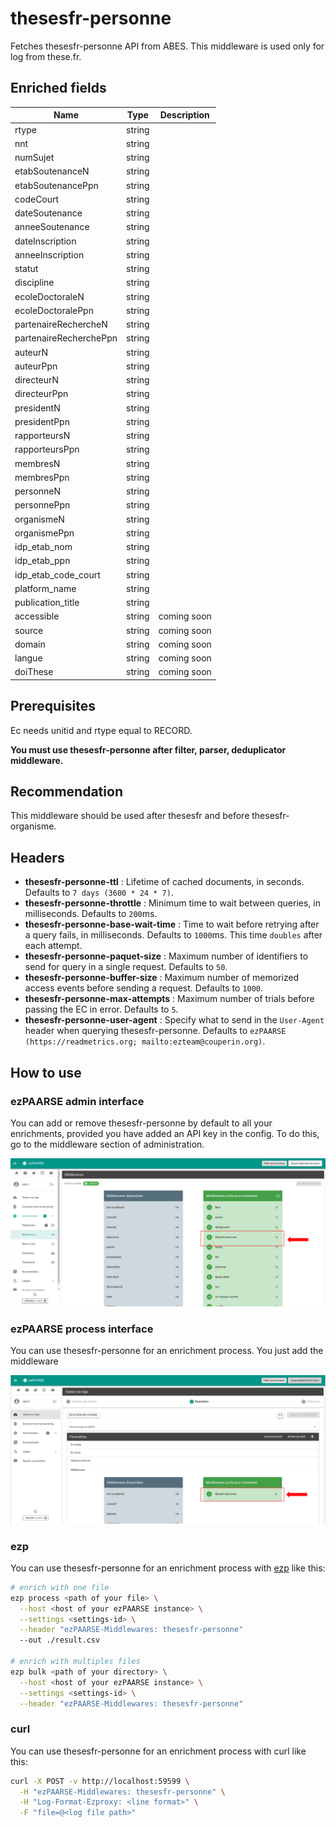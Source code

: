 # thesesfr-personne

Fetches thesesfr-personne API from ABES.
This middleware is used only for log from these.fr.

## Enriched fields

| Name | Type | Description |
| --- | --- | --- |
| rtype | string | |
| nnt | string | |
| numSujet | string | |
| etabSoutenanceN | string | |
| etabSoutenancePpn | string | |
| codeCourt | string | |
| dateSoutenance | string | |
| anneeSoutenance | string | |
| dateInscription | string | |
| anneeInscription | string | |
| statut | string | |
| discipline | string | |
| ecoleDoctoraleN | string | |
| ecoleDoctoralePpn | string | |
| partenaireRechercheN | string | |
| partenaireRecherchePpn | string | |
| auteurN | string | |
| auteurPpn | string | |
| directeurN | string | |
| directeurPpn | string | |
| presidentN | string | |
| presidentPpn | string | |
| rapporteursN | string | |
| rapporteursPpn | string | |
| membresN | string | |
| membresPpn | string | |
| personneN | string | |
| personnePpn | string | |
| organismeN | string | |
| organismePpn | string | |
| idp_etab_nom | string | |
| idp_etab_ppn | string | |
| idp_etab_code_court | string | |
| platform_name | string | |
| publication_title | string | |
| accessible | string | coming soon |
| source | string | coming soon |
| domain | string | coming soon |
| langue | string | coming soon |
| doiThese | string | coming soon |

## Prerequisites

Ec needs unitid and rtype equal to RECORD.

**You must use thesesfr-personne after filter, parser, deduplicator middleware.**

## Recommendation

This middleware should be used after thesesfr and before thesesfr-organisme.

## Headers

+ **thesesfr-personne-ttl** : Lifetime of cached documents, in seconds. Defaults to ``7 days (3600 * 24 * 7)``.
+ **thesesfr-personne-throttle** : Minimum time to wait between queries, in milliseconds. Defaults to ``200``ms.
+ **thesesfr-personne-base-wait-time** : Time to wait before retrying after a query fails, in milliseconds. Defaults to ``1000``ms. This time ``doubles`` after each attempt.
+ **thesesfr-personne-paquet-size** : Maximum number of identifiers to send for query in a single request. Defaults to ``50``.
+ **thesesfr-personne-buffer-size** : Maximum number of memorized access events before sending a request. Defaults to ``1000``.
+ **thesesfr-personne-max-attempts** : Maximum number of trials before passing the EC in error. Defaults to ``5``.
+ **thesesfr-personne-user-agent** : Specify what to send in the `User-Agent` header when querying thesesfr-personne. Defaults to `ezPAARSE (https://readmetrics.org; mailto:ezteam@couperin.org)`.

## How to use

### ezPAARSE admin interface

You can add or remove thesesfr-personne by default to all your enrichments, provided you have added an API key in the config. To do this, go to the middleware section of administration.

![image](./docs/admin-interface.png)

### ezPAARSE process interface

You can use thesesfr-personne for an enrichment process. You just add the middleware

![image](./docs/process-interface.png)

### ezp

You can use thesesfr-personne for an enrichment process with [ezp](https://github.com/ezpaarse-project/node-ezpaarse) like this:

```bash
# enrich with one file
ezp process <path of your file> \
  --host <host of your ezPAARSE instance> \
  --settings <settings-id> \
  --header "ezPAARSE-Middlewares: thesesfr-personne" 
  --out ./result.csv

# enrich with multiples files
ezp bulk <path of your directory> \
  --host <host of your ezPAARSE instance> \
  --settings <settings-id> \
  --header "ezPAARSE-Middlewares: thesesfr-personne" 

```

### curl

You can use thesesfr-personne for an enrichment process with curl like this:

```bash
curl -X POST -v http://localhost:59599 \
  -H "ezPAARSE-Middlewares: thesesfr-personne" \
  -H "Log-Format-Ezproxy: <line format>" \
  -F "file=@<log file path>"

```
